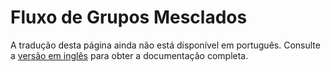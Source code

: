 # Fluxo de Grupos Mesclados

A tradução desta página ainda não está disponível em português. Consulte a [versão em inglês](../../en/developer-guide/merged-groups.md) para obter a documentação completa.
